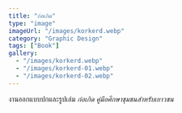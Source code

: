 ```yaml
---
title: "ก่อเกิด"
type: "image"
imageUrl: "/images/korkerd.webp"
category: "Graphic Design"
tags: ["Book"]
gallery:
  - "/images/korkerd.webp"
  - "/images/korkerd-01.webp"
  - "/images/korkerd-02.webp"
---
```


งานออกแบบปกและรูปเล่ม _ก่อเกิด คู่มือศึกษาชุมชนสำหรับเยาวชน_
